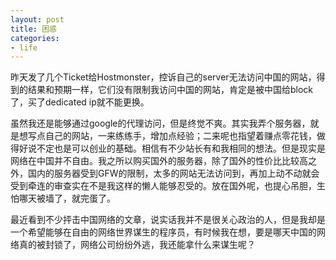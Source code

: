 ```yaml
---
layout: post
title: 困惑
categories:
- life
---
```

昨天发了几个Ticket给Hostmonster，控诉自己的server无法访问中国的网站，得到的结果和预期一样，它们没有限制我访问中国的网站，肯定是被中国给block了，买了dedicated ip就不能更换。

虽然我还是能够通过google的代理访问，但是终觉不爽。其实我弄个服务器，就是想写点自己的网站，一来练练手，增加点经验；二来呢也指望着赚点零花钱，做得好说不定也是可以创业的基础。相信有不少站长有和我相同的想法。但是现实是网络在中国并不自由。我之所以购买国外的服务器，除了国外的性价比比较高之外，国内的服务器受到GFW的限制，太多的网站无法访问到，再加上动不动就会受到牵连的审查实在不是我这样的懒人能够忍受的。放在国外呢，也提心吊胆，生怕哪天被墙了，就完蛋了。

最近看到不少抨击中国网络的文章，说实话我并不是很关心政治的人，但是我却是一个希望能够在自由的网络世界谋生的程序员，有时候我在想，要是哪天中国的网络真的被封锁了，网络公司纷纷外逃，我还能拿什么来谋生呢？




